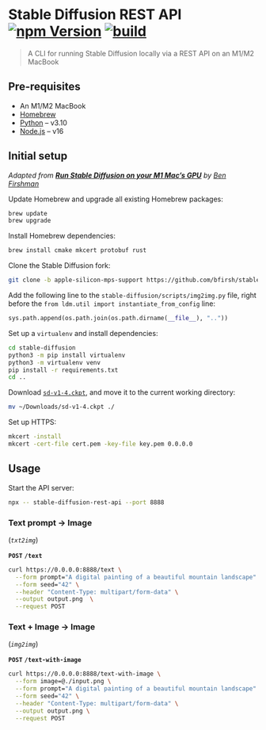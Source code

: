 # Stable Diffusion REST API [![npm Version](https://img.shields.io/npm/v/stable-diffusion-rest-api?cacheSeconds=1800)](https://npmjs.com/package/stable-diffusion-rest-api) [![build](https://img.shields.io/github/workflow/status/yuanqing/stable-diffusion-rest-api/build?cacheSeconds=1800)](https://github.com/yuanqing/stable-diffusion-rest-api/actions?query=workflow%3Abuild)

> A CLI for running Stable Diffusion locally via a REST API on an M1/M2 MacBook

## Pre-requisites

- An M1/M2 MacBook
- [Homebrew](https://brew.sh/)
- [Python](https://formulae.brew.sh/formula/python@3.10) – v3.10
- [Node.js](https://formulae.brew.sh/formula/node@16) – v16

## Initial setup

*Adapted from [**Run Stable Diffusion on your M1 Mac’s GPU**](https://replicate.com/blog/run-stable-diffusion-on-m1-mac) by [Ben Firshman](https://twitter.com/bfirsh)*

Update Homebrew and upgrade all existing Homebrew packages:

```sh
brew update
brew upgrade
```

Install Homebrew dependencies:

```sh
brew install cmake mkcert protobuf rust
```

Clone the Stable Diffusion fork:

```sh
git clone -b apple-silicon-mps-support https://github.com/bfirsh/stable-diffusion.git
```

Add the following line to the `stable-diffusion/scripts/img2img.py` file, right before the `from ldm.util import instantiate_from_config` line:

```py
sys.path.append(os.path.join(os.path.dirname(__file__), ".."))
```

Set up a `virtualenv` and install dependencies:

```sh
cd stable-diffusion
python3 -m pip install virtualenv
python3 -m virtualenv venv
pip install -r requirements.txt
cd ..
```

Download [`sd-v1-4.ckpt`](https://huggingface.co/CompVis/stable-diffusion-v-1-4-original), and move it to the current working directory:

```sh
mv ~/Downloads/sd-v1-4.ckpt ./
```

Set up HTTPS:

```sh
mkcert -install
mkcert -cert-file cert.pem -key-file key.pem 0.0.0.0
```

## Usage

Start the API server:

```sh
npx -- stable-diffusion-rest-api --port 8888
```

### Text prompt → Image

(*`txt2img`*)

**`POST`** **`/text`**

```sh
curl https://0.0.0.0:8888/text \
  --form prompt="A digital painting of a beautiful mountain landscape" \
  --form seed="42" \
  --header "Content-Type: multipart/form-data" \
  --output output.png  \
  --request POST
```

### Text + Image → Image

(*`img2img`*)

**`POST`** **`/text-with-image`**

```sh
curl https://0.0.0.0:8888/text-with-image \
  --form image=@./input.png \
  --form prompt="A digital painting of a beautiful mountain landscape" \
  --form seed="42" \
  --header "Content-Type: multipart/form-data" \
  --output output.png \
  --request POST
```
